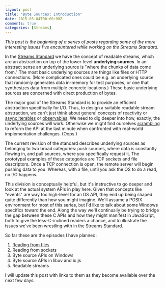 ```yaml
---
layout: post
title: "Byte Sources: Introduction"
date: 2015-03-04T00:00:00Z
comments: true
categories: [Streams]
---
```


_This post is the beginning of a series of posts regarding some of the more interesting issues I've encountered while working on the Streams Standard._

In the [Streams Standard](http://streams.spec.whatwg.org/) we have the concept of readable streams, which are an abstraction on top of the lower-level **underlying sources**. In an abstract sense an underlying source is "where the chunks of data come from." The most basic underlying sources are things like files or HTTP connections. (More complicated ones could be e.g. an underlying source that randomly generates data in-memory for test purposes, or one that synthesizes data from multiple concrete locations.) These basic underlying sources are concerned with direct production of bytes.

The major goal of the Streams Standard is to provide an efficient abstraction specifically for I/O. Thus, to design a suitable readable stream abstraction, we can't just think about general concepts of [reactivity](https://github.com/kriskowal/gtor/) or [async iterables](https://github.com/zenparsing/async-iteration/) or [observables](https://github.com/jhusain/asyncgenerator#introducing-observable). We need to dig deeper into how, exactly, the underlying sources will work. Otherwise we might find ourselves [scrambling](https://github.com/whatwg/streams/issues/253) to reform the API at the last minute when confronted with real-world implementation challenges. (Oops.)

The current revision of the standard describes underlying sources as belonging to two broad categories: push sources, where data is constantly flowing in, and pull sources, where you specifically request it. The prototypal examples of these categories are TCP sockets and file descriptors. Once a TCP connection is open, the remote server will begin pushing data to you. Whereas, with a file, until you ask the OS to do a read, no I/O happens.

This division is conceptually helpful, but it's instructive to go deeper and look at the actual system APIs in play here. Given that concepts like "events" are way too high-level for an OS API, they end up being shaped quite differently than how you might imagine. We'll assume a POSIX environment for most of this series, but I'd like to talk about some Windows specifics toward the end. Along the way we'll continually be trying to bridge the gap between these C APIs and how they might manifest in JavaScript, both to give the less-C-inclined readers a chance, and to illustrate the issues we've been wrestling with in the Streams Standard.

So far these are the episodes I have planned:

1. [Reading from files](/reading-from-files/)
2. Reading from sockets
3. Byte source APIs on Windows
4. Byte source APIs in libuv and io.js
5. Readable streams

I will update this post with links to them as they become available over the next few days.
